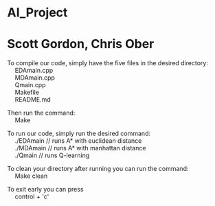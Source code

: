 # AI_Project
# Scott Gordon, Chris Ober

To compile our code, simply have the five files in the desired directory:  
&emsp;    EDAmain.cpp  
&emsp;    MDAmain.cpp  
&emsp;    Qmain.cpp  
&emsp;    Makefile  
&emsp;    README.md  

Then run the command:  
&emsp;    Make

To run our code, simply run the desired command:  
&emsp;    ./EDAmain   // runs A* with euclidean distance  
&emsp;    ./MDAmain   // runs A* with manhattan distance  
&emsp;    ./Qmain     // runs Q-learning  

To clean your directory after running you can run the command:  
&emsp;    Make clean  

To exit early you can press  
&emsp;    control + 'c'

